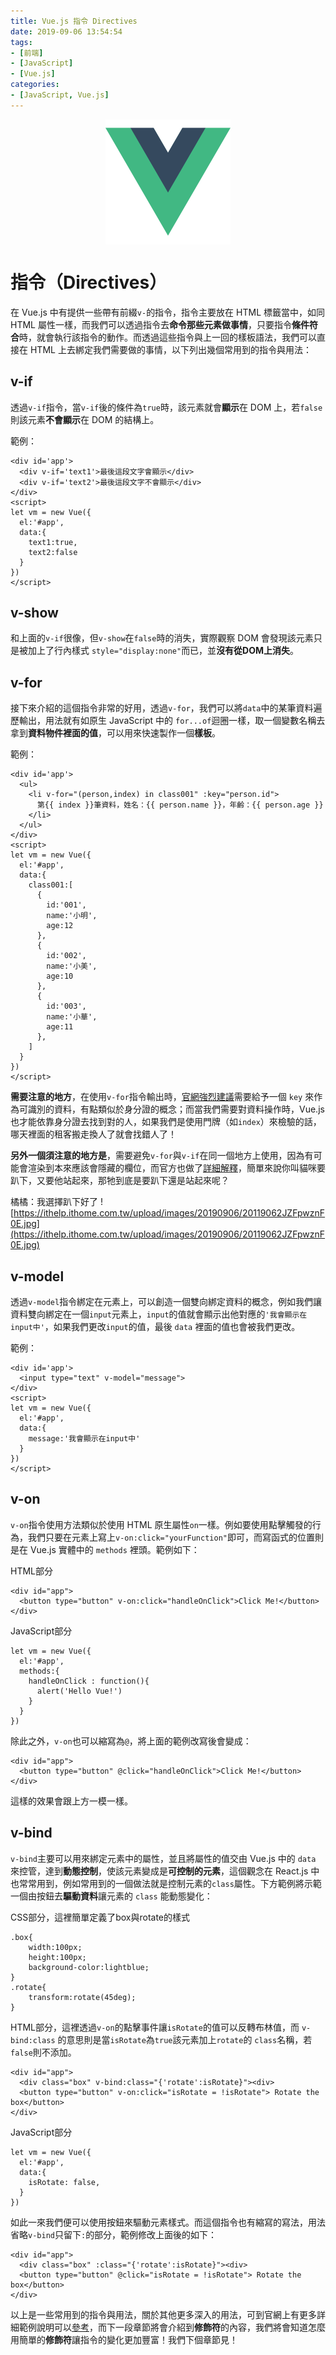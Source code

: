 ```yaml
---
title: Vue.js 指令 Directives
date: 2019-09-06 13:54:54
tags:
- [前端]
- [JavaScript]
- [Vue.js]
categories: 
- [JavaScript, Vue.js]
---
```


<div style="display:flex;justify-content:center;">
  <img style="object-fit:cover;" src='/images/vue-logo.png' width='200px' height='200px' />
</div>

# 指令（Directives）
在 Vue.js 中有提供一些帶有前綴`v-`的指令，指令主要放在 HTML 標籤當中，如同 HTML 屬性一樣，而我們可以透過指令去**命令那些元素做事情**，只要指令**條件符合**時，就會執行該指令的動作。而透過這些指令與上一回的樣板語法，我們可以直接在 HTML 上去綁定我們需要做的事情，以下列出幾個常用到的指令與用法：

<!--more-->

## v-if
透過`v-if`指令，當`v-if`後的條件為`true`時，該元素就會**顯示**在 DOM 上，若`false`則該元素**不會顯示**在 DOM 的結構上。

範例：
```
<div id='app'>
  <div v-if='text1'>最後這段文字會顯示</div>
  <div v-if='text2'>最後這段文字不會顯示</div>
</div>
<script>
let vm = new Vue({
  el:'#app',
  data:{
    text1:true,
    text2:false
  } 
})
</script>
```

## v-show
和上面的`v-if`很像，但`v-show`在`false`時的消失，實際觀察 DOM 會發現該元素只是被加上了行內樣式 `style="display:none"`而已，並**沒有從DOM上消失**。

## v-for
接下來介紹的這個指令非常的好用，透過`v-for`，我們可以將`data`中的某筆資料遍歷輸出，用法就有如原生 JavaScript 中的 `for...of`迴圈一樣，取一個變數名稱去拿到**資料物件裡面的值**，可以用來快速製作一個**樣板**。

範例：
```
<div id='app'>
  <ul>
    <li v-for="(person,index) in class001" :key="person.id">
      第{{ index }}筆資料，姓名：{{ person.name }}，年齡：{{ person.age }}
    </li>
  </ul>
</div>
<script>
let vm = new Vue({
  el:'#app',
  data:{
    class001:[
      {
        id:'001',
        name:'小明',
        age:12
      },
      {
        id:'002',
        name:'小美',
        age:10
      },
      {
        id:'003',
        name:'小華',
        age:11
      },
    ]
  } 
})
</script>
```

**需要注意的地方**，在使用`v-for`指令輸出時，[官網強烈建議](https://cn.vuejs.org/v2/style-guide/#%E4%B8%BA-v-for-%E8%AE%BE%E7%BD%AE%E9%94%AE%E5%80%BC-%E5%BF%85%E8%A6%81)需要給予一個 `key` 來作為可識別的資料，有點類似於身分證的概念；而當我們需要對資料操作時，Vue.js 也才能依靠身分證去找到對的人，如果我們是使用門牌（如`index`）來檢驗的話，哪天裡面的租客搬走換人了就會找錯人了！

**另外一個須注意的地方是**，需要避免`v-for`與`v-if`在同一個地方上使用，因為有可能會渲染到本來應該會隱藏的欄位，而官方也做了[詳細解釋](https://cn.vuejs.org/v2/style-guide/#%E9%81%BF%E5%85%8D-v-if-%E5%92%8C-v-for-%E7%94%A8%E5%9C%A8%E4%B8%80%E8%B5%B7-%E5%BF%85%E8%A6%81)，簡單來說你叫貓咪要趴下，又要他站起來，那牠到底是要趴下還是站起來呢？

橘橘：我選擇趴下好了
![https://ithelp.ithome.com.tw/upload/images/20190906/20119062JZFpwznF0E.jpg](https://ithelp.ithome.com.tw/upload/images/20190906/20119062JZFpwznF0E.jpg)

## v-model
透過`v-model`指令綁定在元素上，可以創造一個雙向綁定資料的概念，例如我們讓資料雙向綁定在一個`input`元素上，`input`的值就會顯示出他對應的`'我會顯示在input中'`，如果我們更改`input`的值，最後 `data` 裡面的值也會被我們更改。

範例：
```
<div id='app'>
  <input type="text" v-model="message">
</div>
<script>
let vm = new Vue({
  el:'#app',
  data:{
    message:'我會顯示在input中'
  } 
})
</script>
```

## v-on
`v-on`指令使用方法類似於使用 HTML 原生屬性`on`一樣。例如要使用點擊觸發的行為，我們只要在元素上寫上`v-on:click="yourFunction"`即可，而寫函式的位置則是在 Vue.js 實體中的 `methods` 裡頭。範例如下：

HTML部分
```
<div id="app">
  <button type="button" v-on:click="handleOnClick">Click Me!</button>
</div>
```

JavaScript部分
```
let vm = new Vue({
  el:'#app',
  methods:{
    handleOnClick : function(){
      alert('Hello Vue!')
    }
  }
})
```
除此之外，`v-on`也可以縮寫為`@`，將上面的範例改寫後會變成：
```
<div id="app">
  <button type="button" @click="handleOnClick">Click Me!</button>
</div>
```
這樣的效果會跟上方一模一樣。

## v-bind
`v-bind`主要可以用來綁定元素中的屬性，並且將屬性的值交由 Vue.js 中的 `data` 來控管，達到**動態控制**，使該元素變成是**可控制的元素**，這個觀念在 React.js 中也常常用到，例如常用到的一個做法就是控制元素的`class`屬性。下方範例將示範一個由按鈕去**驅動資料**讓元素的 `class` 能動態變化：

CSS部分，這裡簡單定義了box與rotate的樣式
```
.box{
    width:100px;
    height:100px;
    background-color:lightblue;
}
.rotate{
    transform:rotate(45deg);
}
```
HTML部分，這裡透過`v-on`的點擊事件讓`isRotate`的值可以反轉布林值，而 `v-bind:class` 的意思則是當`isRotate`為`true`該元素加上`rotate`的 `class`名稱，若`false`則不添加。
```
<div id="app">
  <div class="box" v-bind:class="{'rotate':isRotate}"><div>
  <button type="button" v-on:click="isRotate = !isRotate"> Rotate the box</button>
</div>
```
JavaScript部分
```
let vm = new Vue({
  el:'#app',
  data:{
    isRotate: false,
  } 
})
```

如此一來我們便可以使用按鈕來驅動元素樣式。而這個指令也有縮寫的寫法，用法省略`v-bind`只留下`:`的部分，範例修改上面後的如下：

```
<div id="app">
  <div class="box" :class="{'rotate':isRotate}"><div>
  <button type="button" @click="isRotate = !isRotate"> Rotate the box</button>
</div>
```

以上是一些常用到的指令與用法，關於其他更多深入的用法，可到官網上有更多詳細範例說明可以[參考](https://cn.vuejs.org/v2/api/)，而下一段章節將會介紹到**修飾符**的內容，我們將會知道怎麼用簡單的**修飾符**讓指令的變化更加豐富！我們下個章節見！